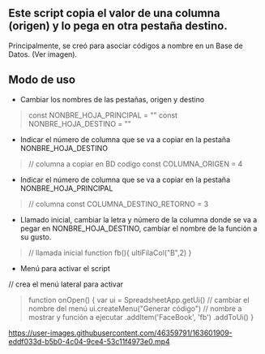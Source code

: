 Este script copia el valor de una columna (origen) y lo pega en otra pestaña destino.
-------------------------------------------------------


Principalmente, se creó para asociar códigos a nombre en un Base de Datos. (Ver imagen).

## Modo de uso

- Cambiar los nombres de las pestañas, origen y destino
>const NONBRE_HOJA_PRINCIPAL = ""
const NONBRE_HOJA_DESTINO = ""

- Indicar el número de columna que se va a copiar en la pestaña NONBRE_HOJA_DESTINO
>// columna a copiar en BD codigo
const COLUMNA_ORIGEN = 4

- Indicar el número de columna que se va a copiar en la pestaña NONBRE_HOJA_PRINCIPAL
>// columna
const COLUMNA_DESTINO_RETORNO = 3

- Llamado inicial, cambiar la letra y número de la columna donde se va a pegar en NONBRE_HOJA_DESTINO, cambiar el nombre de la función a su gusto.

>// llamada inicial
function fb(){
ultiFilaCol("B",2)
}

- Menú para activar el script

// crea el menú lateral para activar

>function onOpen() {
var ui = SpreadsheetApp.getUi()
// cambiar el nombre del menú
>ui.createMenu("Generar código")
// nombre a mostrar y función a ejecutar
.addItem('FaceBook', 'fb')
.addToUi()
}




https://user-images.githubusercontent.com/46359791/163601909-eddf033d-b5b0-4c04-9ce4-53c11f4973e0.mp4

